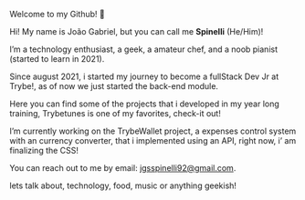 Welcome to my Github! 👋

Hi! My name is João Gabriel, but you can call me **Spinelli** (He/Him)!

I’m a technology enthusiast, a geek, a amateur chef, and a noob pianist (started to learn in 2021).

Since august 2021, i started my journey to become a fullStack Dev Jr at Trybe!, as of now we just started the back-end module.

Here you can find some of the projects that i developed in my year long training, Trybetunes is one of my favorites, check-it out!

I’m currently working on the TrybeWallet project, a expenses control system with an currency converter, that i implemented using an API, right now, i’ am finalizing the CSS!

You can reach out to me by email: jgsspinelli92@gmail.com.

lets talk about, technology, food, music or anything geekish!
